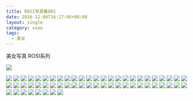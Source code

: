 ```yaml
---
title: ROSI写真集001
date: 2016-12-06T16:17:06+00:00
layout: single
category: xxoo
tags:
  - 美女
---
```

美女写真 ROSI系列

![](http://odhzhpju9.bkt.clouddn.com/ROSI_001_000.jpg)

<!--more-->
![](http://odhzhpju9.bkt.clouddn.com/ROSI_001_001.jpg)
![](http://odhzhpju9.bkt.clouddn.com/ROSI_001_002.jpg)
![](http://odhzhpju9.bkt.clouddn.com/ROSI_001_003.jpg)
![](http://odhzhpju9.bkt.clouddn.com/ROSI_001_004.jpg)
![](http://odhzhpju9.bkt.clouddn.com/ROSI_001_005.jpg)
![](http://odhzhpju9.bkt.clouddn.com/ROSI_001_006.jpg)
![](http://odhzhpju9.bkt.clouddn.com/ROSI_001_007.jpg)
![](http://odhzhpju9.bkt.clouddn.com/ROSI_001_008.jpg)
![](http://odhzhpju9.bkt.clouddn.com/ROSI_001_009.jpg)
![](http://odhzhpju9.bkt.clouddn.com/ROSI_001_010.jpg)
![](http://odhzhpju9.bkt.clouddn.com/ROSI_001_011.jpg)
![](http://odhzhpju9.bkt.clouddn.com/ROSI_001_012.jpg)
![](http://odhzhpju9.bkt.clouddn.com/ROSI_001_013.jpg)
![](http://odhzhpju9.bkt.clouddn.com/ROSI_001_014.jpg)
![](http://odhzhpju9.bkt.clouddn.com/ROSI_001_015.jpg)
![](http://odhzhpju9.bkt.clouddn.com/ROSI_001_016.jpg)
![](http://odhzhpju9.bkt.clouddn.com/ROSI_001_017.jpg)
![](http://odhzhpju9.bkt.clouddn.com/ROSI_001_018.jpg)
![](http://odhzhpju9.bkt.clouddn.com/ROSI_001_019.jpg)
![](http://odhzhpju9.bkt.clouddn.com/ROSI_001_020.jpg)
![](http://odhzhpju9.bkt.clouddn.com/ROSI_001_021.jpg)
![](http://odhzhpju9.bkt.clouddn.com/ROSI_001_022.jpg)
![](http://odhzhpju9.bkt.clouddn.com/ROSI_001_023.jpg)
![](http://odhzhpju9.bkt.clouddn.com/ROSI_001_024.jpg)
![](http://odhzhpju9.bkt.clouddn.com/ROSI_001_025.jpg)
![](http://odhzhpju9.bkt.clouddn.com/ROSI_001_026.jpg)
![](http://odhzhpju9.bkt.clouddn.com/ROSI_001_027.jpg)
![](http://odhzhpju9.bkt.clouddn.com/ROSI_001_028.jpg)
![](http://odhzhpju9.bkt.clouddn.com/ROSI_001_029.jpg)
![](http://odhzhpju9.bkt.clouddn.com/ROSI_001_030.jpg)
![](http://odhzhpju9.bkt.clouddn.com/ROSI_001_031.jpg)
![](http://odhzhpju9.bkt.clouddn.com/ROSI_001_032.jpg)
![](http://odhzhpju9.bkt.clouddn.com/ROSI_001_033.jpg)
![](http://odhzhpju9.bkt.clouddn.com/ROSI_001_034.jpg)
![](http://odhzhpju9.bkt.clouddn.com/ROSI_001_035.jpg)
![](http://odhzhpju9.bkt.clouddn.com/ROSI_001_036.jpg)
![](http://odhzhpju9.bkt.clouddn.com/ROSI_001_037.jpg)
![](http://odhzhpju9.bkt.clouddn.com/ROSI_001_038.jpg)
![](http://odhzhpju9.bkt.clouddn.com/ROSI_001_039.jpg)
![](http://odhzhpju9.bkt.clouddn.com/ROSI_001_040.jpg)
![](http://odhzhpju9.bkt.clouddn.com/ROSI_001_041.jpg)
![](http://odhzhpju9.bkt.clouddn.com/ROSI_001_042.jpg)
![](http://odhzhpju9.bkt.clouddn.com/ROSI_001_043.jpg)
![](http://odhzhpju9.bkt.clouddn.com/ROSI_001_044.jpg)
![](http://odhzhpju9.bkt.clouddn.com/ROSI_001_045.jpg)
![](http://odhzhpju9.bkt.clouddn.com/ROSI_001_046.jpg)
![](http://odhzhpju9.bkt.clouddn.com/ROSI_001_047.jpg)
![](http://odhzhpju9.bkt.clouddn.com/ROSI_001_048.jpg)
![](http://odhzhpju9.bkt.clouddn.com/ROSI_001_049.jpg)
![](http://odhzhpju9.bkt.clouddn.com/ROSI_001_050.jpg)
![](http://odhzhpju9.bkt.clouddn.com/ROSI_001_051.jpg)
![](http://odhzhpju9.bkt.clouddn.com/ROSI_001_052.jpg)
![](http://odhzhpju9.bkt.clouddn.com/ROSI_001_053.jpg)
![](http://odhzhpju9.bkt.clouddn.com/ROSI_001_054.jpg)
![](http://odhzhpju9.bkt.clouddn.com/ROSI_001_055.jpg)
![](http://odhzhpju9.bkt.clouddn.com/ROSI_001_056.jpg)
![](http://odhzhpju9.bkt.clouddn.com/ROSI_001_057.jpg)
![](http://odhzhpju9.bkt.clouddn.com/ROSI_001_058.jpg)
